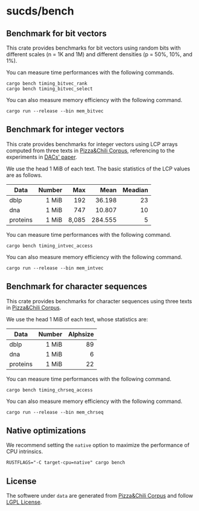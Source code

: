 # sucds/bench

## Benchmark for bit vectors

This crate provides benchmarks for bit vectors using random bits
with different scales (n = 1K and 1M)
and different densities (p = 50\%, 10\%, and 1\%).

You can measure time performances with the following commands.

```console
cargo bench timing_bitvec_rank
cargo bench timing_bitvec_select
```

You can also measure memory efficiency with the following command.

```console
cargo run --release --bin mem_bitvec
```

## Benchmark for integer vectors

This crate provides benchmarks for integer vectors
using LCP arrays computed from three texts
in [Pizza&Chili Corpus](http://pizzachili.dcc.uchile.cl/texts.html),
referencing to the experiments
in [DACs' paper](https://www.sciencedirect.com/science/article/abs/pii/S0306457312001094).

We use the head 1 MiB of each text.
The basic statistics of the LCP values are as follows.

| Data     | Number |   Max |    Mean | Meadian |
| -------- | -----: | ----: | ------: | ------: |
| dblp     |  1 MiB |   192 |  36.198 |      23 |
| dna      |  1 MiB |   747 |  10.807 |      10 |
| proteins |  1 MiB | 8,085 | 284.555 |       5 |

You can measure time performances with the following command.

```console
cargo bench timing_intvec_access
```

You can also measure memory efficiency with the following command.

```console
cargo run --release --bin mem_intvec
```

## Benchmark for character sequences

This crate provides benchmarks for character sequences
using three texts in [Pizza&Chili Corpus](http://pizzachili.dcc.uchile.cl/texts.html).

We use the head 1 MiB of each text, whose statistics are:

| Data     | Number | Alphsize |
| -------- | -----: | -------: |
| dblp     |  1 MiB |       89 |
| dna      |  1 MiB |        6 |
| proteins |  1 MiB |       22 |

You can measure time performances with the following command.

```console
cargo bench timing_chrseq_access
```

You can also measure memory efficiency with the following command.

```console
cargo run --release --bin mem_chrseq
```

## Native optimizations

We recommend setting the `native` option to maximize the performance of CPU intrinsics.

```console
RUSTFLAGS="-C target-cpu=native" cargo bench
```

## License

The softwere under `data` are generated from [Pizza&Chili Corpus](http://pizzachili.dcc.uchile.cl/texts.html) and follow [LGPL License](https://www.gnu.org/licenses/lgpl-3.0.html).
